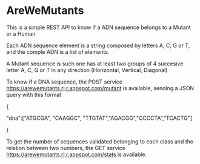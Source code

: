 # AreWeMutants

This is a simple REST API to know if a ADN sequence belongs to a Mutant or a Human

Each ADN sequence element is a string composed by letters A, C, G or T, and the comple ADN is a list of elements.

A Mutant sequence is such one has at least two groups of 4 succesive letter A, C, G or T in any direction (Horizontal, Vertical, Diagonal)



To know if a DNA sequence, the POST service https://arewemutants.rj.r.appspot.com/mutant is available, sending a JSON query with this format
<p>{
<p>    "dna":["ATGCGA", "CAAGGC", "TTGTAT","AGACGG","CCCCTA","TCACTG"]
<p>}

To get the number of sequences validated belonging to each class and the relation between two numbers, the GET service https://arewemutants.rj.r.appspot.com/stats is available.
